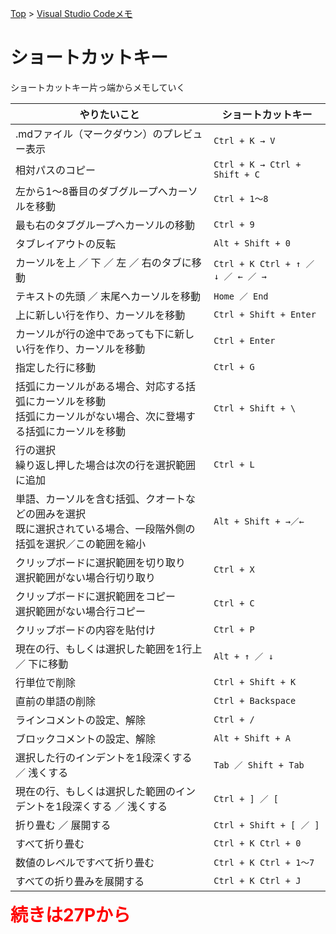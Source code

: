 [Top](../README.md) > [Visual Studio Codeメモ](../vscode.md)

# ショートカットキー
ショートカットキー片っ端からメモしていく

|やりたいこと|ショートカットキー|
|--|--|
|.mdファイル（マークダウン）のプレビュー表示|`Ctrl + K → V`|
|相対パスのコピー|`Ctrl + K → Ctrl + Shift + C`|
|左から1～8番目のダブグループへカーソルを移動|`Ctrl + 1～8`|
|最も右のタブグループへカーソルの移動|`Ctrl + 9`|
|タブレイアウトの反転|`Alt + Shift + 0`|
|カーソルを上 ／ 下 ／ 左 ／ 右のタブに移動|`Ctrl + K Ctrl + ↑ ／ ↓ ／ ← ／ →`|
|テキストの先頭 ／ 末尾へカーソルを移動|`Home ／ End`|
|上に新しい行を作り、カーソルを移動|`Ctrl + Shift + Enter`|
|カーソルが行の途中であっても下に新しい行を作り、カーソルを移動|`Ctrl + Enter`|
|指定した行に移動|`Ctrl + G`|
|括弧にカーソルがある場合、対応する括弧にカーソルを移動<br>括弧にカーソルがない場合、次に登場する括弧にカーソルを移動|`Ctrl + Shift + \`|
|行の選択<br>繰り返し押した場合は次の行を選択範囲に追加|`Ctrl + L`|
|単語、カーソルを含む括弧、クオートなどの囲みを選択<br>既に選択されている場合、一段階外側の括弧を選択／この範囲を縮小|`Alt + Shift + →／←`|
|クリップボードに選択範囲を切り取り<br>選択範囲がない場合行切り取り|`Ctrl + X`|
|クリップボードに選択範囲をコピー<br>選択範囲がない場合行コピー|`Ctrl + C`|
|クリップボードの内容を貼付け|`Ctrl + P`|
|現在の行、もしくは選択した範囲を1行上 ／ 下に移動|`Alt + ↑ ／ ↓`|
|行単位で削除|`Ctrl + Shift + K`|
|直前の単語の削除|`Ctrl + Backspace`|
|ラインコメントの設定、解除|`Ctrl + /`|
|ブロックコメントの設定、解除|`Alt + Shift + A`|
|選択した行のインデントを1段深くする ／ 浅くする|`Tab ／ Shift + Tab`|
|現在の行、もしくは選択した範囲のインデントを1段深くする ／ 浅くする|`Ctrl + ] ／ [`|
|折り畳む ／ 展開する|`Ctrl + Shift + [ ／ ]`|
|すべて折り畳む|`Ctrl + K Ctrl + 0`|
|数値のレベルですべて折り畳む|`Ctrl + K Ctrl + 1～7`|
|すべての折り畳みを展開する|`Ctrl + K Ctrl + J`|

<strong style="font-size:200%;color:red;">続きは27Pから</strong>
